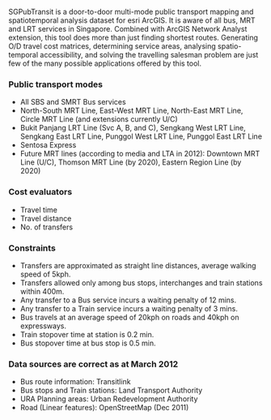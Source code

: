 SGPubTransit is a door-to-door multi-mode public transport mapping and spatiotemporal analysis dataset for esri ArcGIS. It is aware of all bus, MRT and LRT services in Singapore. Combined with ArcGIS Network Analyst extension, this tool does more than just finding shortest routes. Generating O/D travel cost matrices, determining service areas, analysing spatio-temporal accessibility, and solving the travelling salesman problem are just few of the many possible applications offered by this tool.

### Public transport modes ###

- All SBS and SMRT Bus services
- North-South MRT Line, East-West MRT Line, North-East MRT Line, Circle MRT Line (and extensions currently U/C)
- Bukit Panjang LRT Line (Svc A, B, and C), Sengkang West LRT Line, Sengkang East LRT Line, Punggol West LRT Line, Punggol East LRT Line
- Sentosa Express
- Future MRT lines (according to media and LTA in 2012): Downtown MRT Line (U/C), Thomson MRT Line (by 2020), Eastern Region Line (by 2020)

### Cost evaluators ###

- Travel time
- Travel distance
- No. of transfers

### Constraints ###

- Transfers are approximated as straight line distances, average walking speed of 5kph.
- Transfers allowed only among bus stops, interchanges and train stations within 400m.
- Any transfer to a Bus service incurs a waiting penalty of 12 mins.
- Any transfer to a Train service incurs a waiting penalty of 3 mins.
- Bus travels at an average speed of 20kph on roads and 40kph on expressways.
- Train stopover time at station is 0.2 min.
- Bus stopover time at bus stop is 0.5 min.

### Data sources are correct as at March 2012 ###

- Bus route information: Transitlink
- Bus stops and Train stations:	Land Transport Authority 
- URA Planning areas: Urban Redevelopment Authority
- Road (Linear features): OpenStreetMap (Dec 2011)
